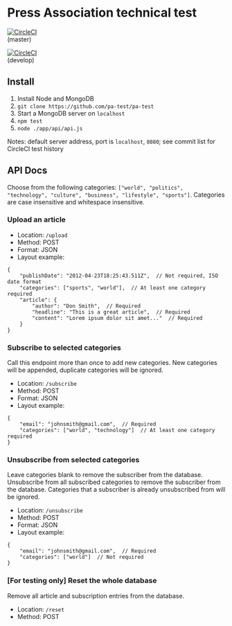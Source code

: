 # Press Association technical test

[![CircleCI](https://circleci.com/gh/stuart-xyz/pa-test/tree/master.svg?style=shield&circle-token=26dd2415adee2f563094d2c989386cf184319c53)](https://circleci.com/gh/stuart-xyz/pa-test/tree/master)<br>
(master)

[![CircleCI](https://circleci.com/gh/stuart-xyz/pa-test/tree/develop.svg?style=shield&circle-token=26dd2415adee2f563094d2c989386cf184319c53)](https://circleci.com/gh/stuart-xyz/pa-test/tree/develop)<br>
(develop)

## Install

1. Install Node and MongoDB
2. `git clone https://github.com/pa-test/pa-test`
3. Start a MongoDB server on `localhost`
4. `npm test`
5. `node ./app/api/api.js`

Notes: default server address, port is `localhost`, `8080`; see commit list for CircleCI test history

## API Docs

Choose from the following categories: `["world", "politics", "technology", "culture", "business", "lifestyle", "sports"]`.
Categories are case insensitive and whitespace insensitive.

### Upload an article

* Location: `/upload`
* Method: POST
* Format: JSON
* Layout example:
```
{
    "publishDate": "2012-04-23T18:25:43.511Z",  // Not required, ISO date format
    "categories": ["sports", "world"],  // At least one category required
    "article": {
        "author": "Don Smith",  // Required
        "headline": "This is a great article",  // Required
        "content": "Lorem ipsum dolor sit amet..."  // Required
    }
}
```

### Subscribe to selected categories

Call this endpoint more than once to add new categories.
New categories will be appended, duplicate categories will be ignored.

* Location: `/subscribe`
* Method: POST
* Format: JSON
* Layout example:
```
{
    "email": "johnsmith@gmail.com",  // Required
    "categories": ["world", "technology"]  // At least one category required
}
```

### Unsubscribe from selected categories

Leave categories blank to remove the subscriber from the database.
Unsubscribe from all subscribed categories to remove the subscriber from the database.
Categories that a subscriber is already unsubscribed from will be ignored.

* Location: `/unsubscribe`
* Method: POST
* Format: JSON
* Layout example:
```
{
    "email": "johnsmith@gmail.com",  // Required
    "categories": ["world"]  // Not required
}
```

### [For testing only] Reset the whole database

Remove all article and subscription entries from the database.

* Location: `/reset`
* Method: POST
